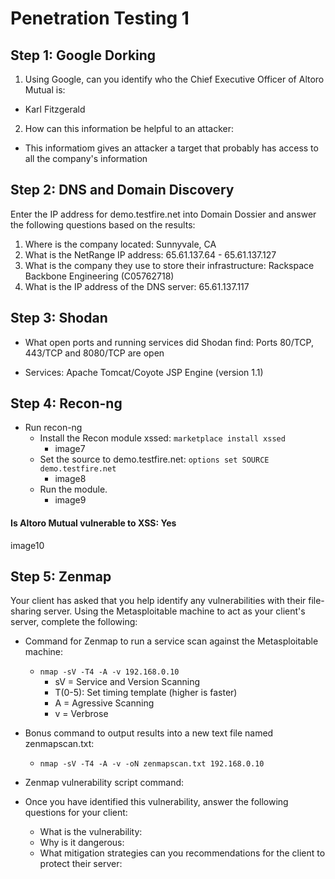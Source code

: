 # Penetration Testing 1

## Step 1: Google Dorking
1. Using Google, can you identify who the Chief Executive Officer of Altoro Mutual is:
* Karl Fitzgerald
2. How can this information be helpful to an attacker:
* This informatiom gives an attacker a target that probably has access to all the company's information
## Step 2: DNS and Domain Discovery
Enter the IP address for demo.testfire.net into Domain Dossier and answer the following questions based on the results:
1. Where is the company located: Sunnyvale, CA
2. What is the NetRange IP address: 65.61.137.64 - 65.61.137.127
3. What is the company they use to store their infrastructure: Rackspace Backbone Engineering (C05762718)
4. What is the IP address of the DNS server: 65.61.137.117
## Step 3: Shodan
- What open ports and running services did Shodan find: Ports 80/TCP, 443/TCP and 8080/TCP are open
* Services: Apache Tomcat/Coyote JSP Engine (version 1.1)
## Step 4: Recon-ng
- Run recon-ng
  - Install the Recon module xssed: `marketplace install xssed`
       - image7
  - Set the source to demo.testfire.net: `options set SOURCE demo.testfire.net`
      - image8
  - Run the module.
      - image9
#### Is Altoro Mutual vulnerable to XSS: Yes
image10

## Step 5: Zenmap
Your client has asked that you help identify any vulnerabilities with their file-sharing server. Using the Metasploitable machine to act as your client's server, complete the following:
- Command for Zenmap to run a service scan against the Metasploitable machine:
  - `nmap -sV -T4 -A -v 192.168.0.10` 
    - sV = Service and Version Scanning 
    - T(0-5): Set timing template (higher is faster) 
    - A = Agressive Scanning
    - v = Verbrose
- Bonus command to output results into a new text file named zenmapscan.txt: 
  - `nmap -sV -T4 -A -v -oN zenmapscan.txt 192.168.0.10`

- Zenmap vulnerability script command:

- Once you have identified this vulnerability, answer the following questions for your client:
  - What is the vulnerability:
  - Why is it dangerous:
  - What mitigation strategies can you recommendations for the client to protect their server:
